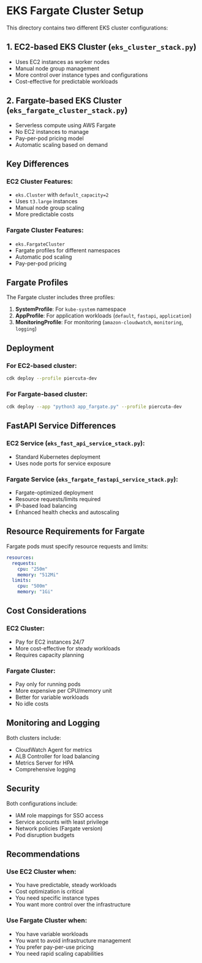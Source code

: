 # EKS Fargate Cluster Setup

This directory contains two different EKS cluster configurations:

## 1. EC2-based EKS Cluster (`eks_cluster_stack.py`)
- Uses EC2 instances as worker nodes
- Manual node group management
- More control over instance types and configurations
- Cost-effective for predictable workloads

## 2. Fargate-based EKS Cluster (`eks_fargate_cluster_stack.py`)
- Serverless compute using AWS Fargate
- No EC2 instances to manage
- Pay-per-pod pricing model
- Automatic scaling based on demand

## Key Differences

### EC2 Cluster Features:
- `eks.Cluster` with `default_capacity=2`
- Uses `t3.large` instances
- Manual node group scaling
- More predictable costs

### Fargate Cluster Features:
- `eks.FargateCluster` 
- Fargate profiles for different namespaces
- Automatic pod scaling
- Pay-per-pod pricing

## Fargate Profiles

The Fargate cluster includes three profiles:

1. **SystemProfile**: For `kube-system` namespace
2. **AppProfile**: For application workloads (`default`, `fastapi`, `application`)
3. **MonitoringProfile**: For monitoring (`amazon-cloudwatch`, `monitoring`, `logging`)

## Deployment

### For EC2-based cluster:
```bash
cdk deploy --profile piercuta-dev
```

### For Fargate-based cluster:
```bash
cdk deploy --app "python3 app_fargate.py" --profile piercuta-dev
```

## FastAPI Service Differences

### EC2 Service (`eks_fast_api_service_stack.py`):
- Standard Kubernetes deployment
- Uses node ports for service exposure

### Fargate Service (`eks_fargate_fastapi_service_stack.py`):
- Fargate-optimized deployment
- Resource requests/limits required
- IP-based load balancing
- Enhanced health checks and autoscaling

## Resource Requirements for Fargate

Fargate pods must specify resource requests and limits:

```yaml
resources:
  requests:
    cpu: "250m"
    memory: "512Mi"
  limits:
    cpu: "500m"
    memory: "1Gi"
```

## Cost Considerations

### EC2 Cluster:
- Pay for EC2 instances 24/7
- More cost-effective for steady workloads
- Requires capacity planning

### Fargate Cluster:
- Pay only for running pods
- More expensive per CPU/memory unit
- Better for variable workloads
- No idle costs

## Monitoring and Logging

Both clusters include:
- CloudWatch Agent for metrics
- ALB Controller for load balancing
- Metrics Server for HPA
- Comprehensive logging

## Security

Both configurations include:
- IAM role mappings for SSO access
- Service accounts with least privilege
- Network policies (Fargate version)
- Pod disruption budgets

## Recommendations

### Use EC2 Cluster when:
- You have predictable, steady workloads
- Cost optimization is critical
- You need specific instance types
- You want more control over the infrastructure

### Use Fargate Cluster when:
- You have variable workloads
- You want to avoid infrastructure management
- You prefer pay-per-use pricing
- You need rapid scaling capabilities 